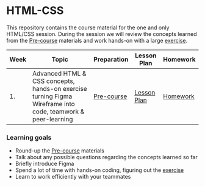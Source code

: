 # HTML-CSS

This repository contains the course material for the one and only HTML/CSS session. During the session we will review the concepts learned from the [Pre-course](./Pre-course/readme.md) materials and work hands-on with a large [exercise](./The-one-and-only-week1/readme.md).


| Week | Topic | Preparation | Lesson Plan | Homework |
| ---- | ----- | ---- |----------|--------|
| 1. |  Advanced HTML & CSS concepts, hands-on exercise turning Figma Wireframe into code, teamwork & peer-learning  | [Pre-course](./Pre-course/readme.md) | [Lesson Plan](./The-one-and-only-week1/readme.md) | [Homework](./homework.md) |

### Learning goals
- Round-up the [Pre-course](./Pre-course/readme.md) materials
- Talk about any possible questions regarding the concepts learned so far
- Briefly introduce Figma
- Spend a lot of time with hands-on coding, figuring out the [exercise](./The-one-and-only-week1/readme.md)
- Learn to work efficiently with your teammates
